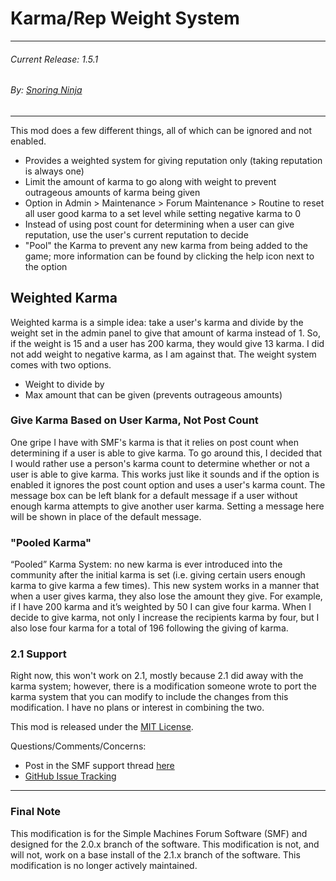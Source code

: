 Karma/Rep Weight System
===
---
###### Current Release: 1.5.1
###### By: [Snoring Ninja](https://snoring.ninja)
---

This mod does a few different things, all of which can be ignored and not enabled.
* Provides a weighted system for giving reputation only (taking reputation is always one)
* Limit the amount of karma to go along with weight to prevent outrageous amounts of karma being given
* Option in Admin > Maintenance > Forum Maintenance > Routine to reset all user good karma to a set level while setting negative karma to 0
* Instead of using post count for determining when a user can give reputation, use the user's current reputation to decide
* "Pool" the Karma to prevent any new karma from being added to the game; more information can be found by clicking the help icon next to the option

## Weighted Karma
Weighted karma is a simple idea: take a user's karma and divide by the weight set in the admin panel to give that amount of karma instead of 1. So, if the weight is 15 and a user has 200 karma, they would give 13 karma.  I did not add weight to negative karma, as I am against that.  The weight system comes with two options.  
* Weight to divide by  
* Max amount that can be given (prevents outrageous amounts)

### Give Karma Based on User Karma, Not Post Count
One gripe I have with SMF's karma is that it relies on post count when determining if a user is able to give karma.  To go around this, I decided that I would rather use a person's karma count to determine whether or not a user is able to give karma.  This works just like it sounds and if the option is enabled it ignores the post count option and uses a user's karma count. The message box can be left blank for a default message if a user without enough karma attempts to give another user karma.  Setting a message here will be shown in place of the default message.

### "Pooled Karma"
“Pooled” Karma System: no new karma is ever introduced into the community after the initial karma is set (i.e. giving certain users enough karma to give karma a few times). This new system works in a manner that when a user gives karma, they also lose the amount they give. For example, if I have 200 karma and it’s weighted by 50 I can give four karma. When I decide to give karma, not only I increase the recipients karma by four, but I also lose four karma for a total of 196 following the giving of karma.

### 2.1 Support
Right now, this won't work on 2.1, mostly because 2.1 did away with the karma system; however, there is a modification someone wrote to port the karma system that you can modify to include the changes from this modification.  I have no plans or interest in combining the two.

This mod is released under the [MIT License](https://opensource.org/licenses/MIT).

Questions/Comments/Concerns:  
* Post in the SMF support thread [here](https://www.simplemachines.org/community/index.php?topic=527025.0)  
* [GitHub Issue Tracking  ](https://github.com/snoringninja/smf-weighted-karma/issues)

---
### Final Note
This modification is for the Simple Machines Forum Software (SMF) and designed for the 2.0.x branch of the software.  This modification is not, and will not, work on a base install of the 2.1.x branch of the software.  This modification is no longer actively maintained.
